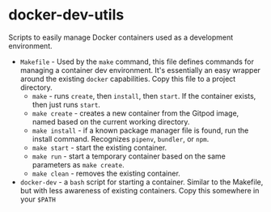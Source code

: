 # docker-dev-utils
Scripts to easily manage Docker containers used as a development environment.
* `Makefile` - Used by the `make` command, this file defines commands for managing a container dev environment.  It's essentially an easy wrapper around the existing `docker` capabilities.  Copy this file to a project directory.
  * `make` - runs `create`, then `install`, then `start`.  If the container exists, then just runs `start`.
  * `make create` - creates a new container from the Gitpod image, named based on the current working directory.
  * `make install` - if a known package manager file is found, run the install command.  Recognizes `pipenv`, `bundler`, or `npm`.
  * `make start` - start the existing container.
  * `make run` - start a temporary container based on the same parameters as `make create`.
  * `make clean` - removes the existing container.
* `docker-dev` - a `bash` script for starting a container.  Similar to the Makefile, but with less awareness of existing containers.  Copy this somewhere in your `$PATH`
